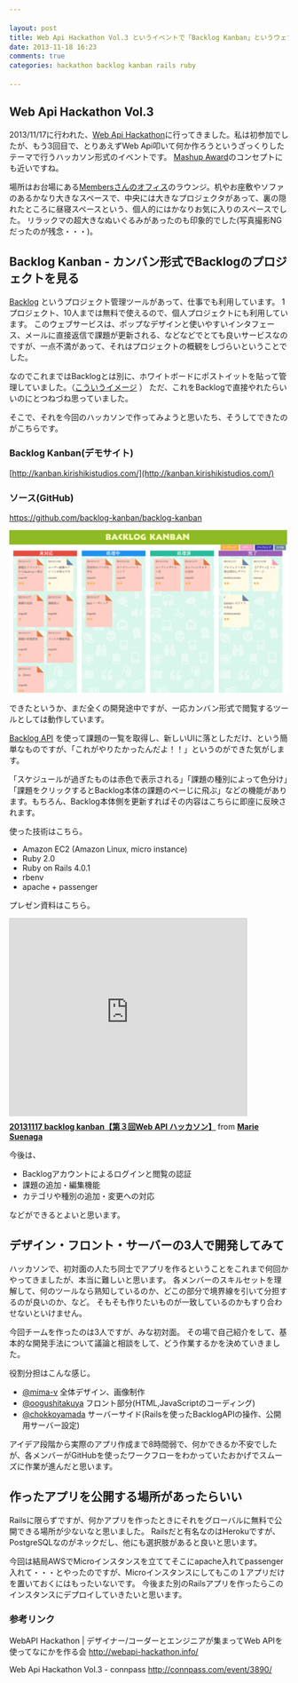 ```yaml
---

layout: post
title: Web Api Hackathon Vol.3 というイベントで「Backlog Kanban」というウェブアプリを作成しました
date: 2013-11-18 16:23
comments: true
categories: hackathon backlog kanban rails ruby

---
```


## Web Api Hackathon Vol.3

2013/11/17に行われた、[Web Api Hackathon](http://connpass.com/series/533/)に行ってきました。私は初参加でしたが、もう3回目で、とりあえずWeb Api叩いて何か作ろうというざっくりしたテーマで行うハッカソン形式のイベントです。
[Mashup Award](http://ma9.mashupaward.jp/)のコンセプトにも近いですね。

場所はお台場にある[Membersさんのオフィス](http://www.members.co.jp/company/access.html)のラウンジ。机やお座敷やソファのあるかなり大きなスペースで、中央には大きなプロジェクタがあって、裏の隠れたところに昼寝スペースという、個人的にはかなりお気に入りのスペースでした。
リラックマの超大きなぬいぐるみがあったのも印象的でした(写真撮影NGだったのが残念・・・)。

## Backlog Kanban - カンバン形式でBacklogのプロジェクトを見る

[Backlog](http://www.backlog.jp) というプロジェクト管理ツールがあって、仕事でも利用しています。
1プロジェクト、10人までは無料で使えるので、個人プロジェクトにも利用しています。
このウェブサービスは、ポップなデザインと使いやすいインタフェース、メールに直接返信で課題が更新される、などなどでとても良いサービスなのですが、一点不満があって、それはプロジェクトの概観をしづらいということでした。

なのでこれまではBacklogとは別に、ホワイトボードにポストイットを貼って管理していました。（[こういうイメージ](http://www.infoq.com/jp/articles/agile-kanban-boards) ）
ただ、これをBacklogで直接やれたらいいのにとつねづね思っていました。

そこで、それを今回のハッカソンで作ってみようと思いたち、そうしてできたのがこちらです。

### Backlog Kanban(デモサイト)
[http://kanban.kirishikistudios.com/](http://kanban.kirishikistudios.com/)

### ソース(GitHub)
https://github.com/backlog-kanban/backlog-kanban

![backlog-kanban](/images/2013-11-17-backlog-kanban.png)

できたというか、まだ全くの開発途中ですが、一応カンバン形式で閲覧するツールとしては動作しています。

[Backlog API](http://www.backlog.jp/api/) を使って課題の一覧を取得し、新しいUIに落としただけ、という簡単なものですが、「これがやりたかったんだよ！！」というのができた気がします。

「スケジュールが過ぎたものは赤色で表示される」「課題の種別によって色分け」「課題をクリックするとBacklog本体の課題のぺーじに飛ぶ」などの機能があります。もちろん、Backlog本体側を更新すればその内容はこちらに即座に反映されます。

使った技術はこちら。

* Amazon EC2 (Amazon Linux, micro instance)
* Ruby 2.0
* Ruby on Rails 4.0.1
* rbenv
* apache + passenger

プレゼン資料はこちら。

<iframe src="http://www.slideshare.net/slideshow/embed_code/28331762" width="427" height="356" frameborder="0" marginwidth="0" marginheight="0" scrolling="no" style="border:1px solid #CCC;border-width:1px 1px 0;margin-bottom:5px" allowfullscreen> </iframe> <div style="margin-bottom:5px"> <strong> <a href="https://www.slideshare.net/mima_v/20131117-backlog-kanban" title="20131117 backlog kanban【第３回Web API ハッカソン】" target="_blank">20131117 backlog kanban【第３回Web API ハッカソン】</a> </strong> from <strong><a href="http://www.slideshare.net/mima_v" target="_blank">Marie Suenaga</a></strong> </div>

今後は、

* Backlogアカウントによるログインと閲覧の認証
* 課題の追加・編集機能
* カテゴリや種別の追加・変更への対応

などができるとよいと思います。

## デザイン・フロント・サーバーの3人で開発してみて

ハッカソンで、初対面の人たち同士でアプリを作るということをこれまで何回かやってきましたが、本当に難しいと思います。
各メンバーのスキルセットを理解して、何のツールなら熟知しているのか、どこの部分で境界線を引いて分担するのが良いのか、など。
そもそも作りたいものが一致しているのかもすり合わせないといけません。

今回チームを作ったのは3人ですが、みな初対面。
その場で自己紹介をして、基本的な開発手法について議論と相談をして、どう作業するかを決めていきました。

役割分担はこんな感じ。

* [@mima-v](https://github.com/mima-v) 全体デザイン、画像制作
* [@oogushitakuya](https://github.com/oogushitakuya) フロント部分(HTML,JavaScriptのコーディング)
* [@chokkoyamada](https://github.com/chokkoyamada) サーバーサイド(Railsを使ったBacklogAPIの操作、公開用サーバー設定)

アイデア段階から実際のアプリ作成まで8時間弱で、何かできるか不安でしたが、各メンバーがGitHubを使ったワークフローをわかっていたおかげでスムーズに作業が進んだと思います。

## 作ったアプリを公開する場所があったらいい

Railsに限らずですが、何かアプリを作ったときにそれをグローバルに無料で公開できる場所が少ないなと思いました。
Railsだと有名なのはHerokuですが、PostgreSQLなのがネックだし、他にも選択肢があると良いと思います。

今回は結局AWSでMicroインスタンスを立ててそこにapache入れてpassenger入れて・・・とやったのですが、Microインスタンスにしてもこの１アプリだけを置いておくにはもったいないです。
今後また別のRailsアプリを作ったらこのインスタンスにデプロイしていきたいと思います。

### 参考リンク

WebAPI Hackathon | デザイナー/コーダーとエンジニアが集まってWeb APIを使ってなにかを作る会  http://webapi-hackathon.info/

Web Api Hackathon Vol.3 - connpass  http://connpass.com/event/3890/

